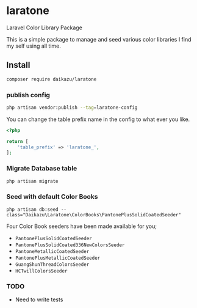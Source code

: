 # laratone
Laravel Color Library Package

This is a simple package to manage and seed various color libraries I find my self using all time.

## Install

```bash
composer require daikazu/laratone
```

### publish config

```bash
php artisan vendor:publish --tag=laratone-config

```

You can change the table prefix name in the config to what ever you like.
```php
<?php

return [
    'table_prefix' => 'laratone_',
];

```

### Migrate Database table

```bash
php artisan migrate
```

### Seed with default Color Books

```
php artisan db:seed --class="Daikazu\Laratone\ColorBooks\PantonePlusSolidCoatedSeeder"
```

Four Color Book seeders have been made available for you;

- `PantonePlusSolidCoatedSeeder`
- `PantonePlusSolidCoated336NewColorsSeeder`
- `PantoneMetallicCoatedSeeder`
- `PantonePlusMetallicCoatedSeeder`
- `GuangShunThreadColorsSeeder`
- `HCTwillColorsSeeder`


### TODO
- Need to write tests


